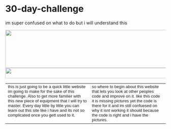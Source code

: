 # 30-day-challenge
im super confused on what to do but i will understand this

<html>
<body>
<div id="apDiv1"><img src="logo.png" width="1428" height="120" usemap="#Map" border="0" />
  <map name="Map" id="Map">
    <area shape="rect" coords="879,97,956,121" href="faqs.html" target="_top" alt="Faqs" />
    <area shape="rect" coords="645,99,847,119" href="hero_history.html" target="_top" alt="Hero History" />
    <area shape="rect" coords="392,97,614,119" href="famous_feats.html" target="_top" alt="Famous Feats" />
    <area shape="rect" coords="129,101,362,118" href="arch_enemies.html" target="_top" alt="Arch Enemies" />
    <area shape="rect" coords="4,99,101,117" href="index.html" target="_top" alt="Home Page" />
  </map>
</div>
<div id="apDiv2">
  <map name="Map2" id="Map2">
    <area shape="rect" coords="0,5,67,31" href="index.html" target="_right" alt="Home Page" />
    <area shape="rect" coords="89,5,244,27" href="arch_enemies.html" target="_top" alt="Arch Enemies" />
    <area shape="rect" coords="264,4,411,26" href="famous_feats.html" target="_top" alt="Famous Feats" />
    <area shape="rect" coords="434,5,569,28" href="hero_history.html" target="_top" alt="Hero History" />
    <area shape="rect" coords="590,5,643,29" href="faqs.html" target="_top" alt="Faqs" />
  </map>
<img src="githubfooter.jpg" width="1422" height="33" usemap="#Map3" border="0" />
<map name="Map3" id="Map3">
  <area shape="rect" coords="4,6,95,29" href="index.html" target="_top" alt="Home" />
  <area shape="rect" coords="126,6,363,28" href="arch_enemies.html" target="_top" alt="Arch Enemies " />
  <area shape="rect" coords="384,6,612,29" href="famous_feats.html" target="_top" />
  <area shape="rect" coords="640,5,847,31" href="hero_history.html" target="_top" alt="Hero History" />
  <area shape="rect" coords="880,5,952,29" href="faqs.html" target="_top" alt="Faqs" />
</map>
</div>
<div id="apDiv3">
<table width="500" height="250" border="0" cellpadding="5">
  <tr>
  <td align=laft valign=top><font face=arial size=2>this is just going to be a quick little website im going to make for the sake of this challenge. Also to get more familier with this new piece of equipment that I will try to master. Every day little by little you can learn out this site like i have and its not so complicated once you gett used to it.</td></font>
  <td align=left valign=top><font face=arial size=2>  so where to begin about this website that lets you look at other peoples code and improve on it. like this code it is missing pictures yet the code is there for it and im still confuesed on why it isnt working it should because the code is right and i have the pictures.</td></table>
  </tr>
 </table>
</div>
</body>
</html>
